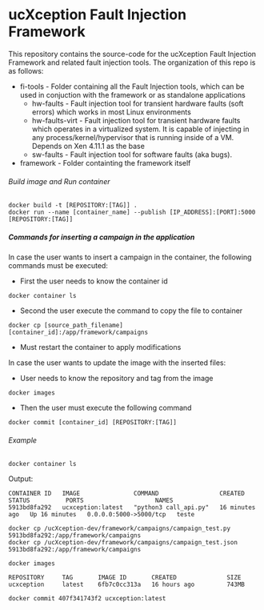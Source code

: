# ucXception Fault Injection Framework

This repository contains the source-code for the ucXception Fault Injection Framework and related fault injection tools.
The organization of this repo is as follows:

- fi-tools - Folder containing all the Fault Injection tools, which can be used in conjuction with the framework or as standalone applications
  - hw-faults - Fault injection tool for transient hardware faults (soft errors) which works in most Linux environments
  - hw-faults-virt - Fault injection tool for transient hardware faults which operates in a virtualized system. It is capable of injecting in any process/kernel/hypervisor that is running inside of a VM. Depends on Xen 4.11.1 as the base
  - sw-faults - Fault injection tool for software faults (aka bugs).
- framework - Folder containting the framework itself

###### Build image and Run container

```
docker build -t [REPOSITORY:[TAG]] .
docker run --name [container_name] --publish [IP_ADDRESS]:[PORT]:5000 [REPOSITORY:[TAG]]
```

##### Commands for inserting a campaign in the application

In case the user wants to insert a campaign in the container, the following commands must be executed:

- First the user needs to know the container id

```
docker container ls
```

- Second the user execute the command to copy the file to container

```
docker cp [source_path_filename]  [container_id]:/app/framework/campaigns
```

- Must restart the container to apply modifications

In case the user wants to update the image with the inserted files:

- User needs to know the repository and tag from the image

```
docker images
```

- Then the user must execute the following command

```
docker commit [container_id] [REPOSITORY:[TAG]]
```

###### Example

```
docker container ls
```

Output:

```
CONTAINER ID   IMAGE               COMMAND                 CREATED          STATUS          PORTS                    NAMES
5913bd8fa292   ucxception:latest   "python3 call_api.py"   16 minutes ago   Up 16 minutes   0.0.0.0:5000->5000/tcp   teste
```

```
docker cp /ucXception-dev/framework/campaigns/campaign_test.py  5913bd8fa292:/app/framework/campaigns
docker cp /ucXception-dev/framework/campaigns/campaign_test.json  5913bd8fa292:/app/framework/campaigns
```

```
docker images
```

```
REPOSITORY     TAG       IMAGE ID       CREATED              SIZE
ucxception     latest    6fb7c0cc313a   16 hours ago         743MB
```

```
docker commit 407f341743f2 ucxception:latest
```
